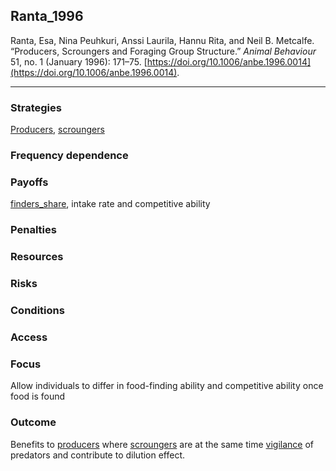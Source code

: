 ## Ranta_1996

Ranta, Esa, Nina Peuhkuri, Anssi Laurila, Hannu Rita, and Neil B. Metcalfe. “Producers, Scroungers and Foraging Group Structure.” _Animal Behaviour_ 51, no. 1 (January 1996): 171–75. [https://doi.org/10.1006/anbe.1996.0014](https://doi.org/10.1006/anbe.1996.0014).

---



### Strategies
[Producers](../topics/producers.md), [scroungers](../topics/scroungers.md) 

### Frequency dependence

### Payoffs
[finders_share](../topics/finders_share.md), intake rate and competitive ability

### Penalties

### Resources

### Risks

### Conditions

### Access

### Focus
Allow individuals to differ in food-finding ability and competitive ability once food is found

### Outcome
Benefits to [producers](../topics/producers.md) where [scroungers](../topics/scroungers.md) are at the same time [vigilance](../topics/vigilance.md) of predators and contribute to dilution effect. 